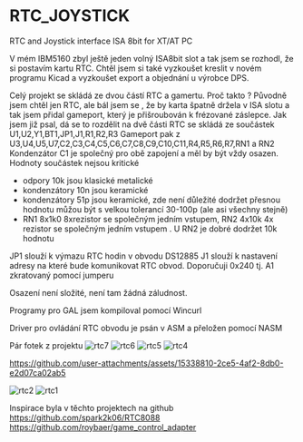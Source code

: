 # RTC_JOYSTICK
RTC and Joystick interface ISA 8bit for XT/AT PC

V mém IBM5160 zbyl ještě jeden volný ISA8bit slot a tak jsem se rozhodl, že si postavím kartu RTC. Chtěl jsem si také vyzkoušet kreslit v novém
programu Kicad a  vyzkoušet export a objednání u výrobce DPS.

Celý projekt se skládá ze dvou částí RTC a gamertu. Proč takto ? Původně jsem chtěl jen RTC, ale bál jsem se , že by karta špatně držela v ISA slotu
a tak jsem přidal gameport, který je přišroubován k frézované záslepce.
Jak jsem již psal, dá se to rozdělit na dvě části 
RTC se skládá ze součástek U1,U2,Y1,BT1,JP1,J1,R1,R2,R3
Gameport pak z U3,U4,U5,U7,C2,C3,C4,C5,C6,C7,C8,C9,C10,C11,R4,R5,R6,R7,RN1 a RN2
Kondenzátor C1 je společný pro obě zapojení a měl by být vždy osazen.
Hodnoty součástek nejsou kritické 
- odpory 10k jsou klasické metalické
- kondenzátory 10n jsou keramické
- kondenzátory 51p jsou keramické, zde není důležité dodržet přesnou hodnotu můžou být s velkou tolerancí 30-100p (ale asi všechny stejně)
- RN1 8x1k0 8xrezistor se společným jedním vstupem, RN2 4x10k 4x rezistor se společným jedním vstupem . U RN2 je dobré dodržet 10k hodnotu

JP1 slouží k výmazu RTC hodin v obvodu DS12885
J1 slouží k nastavení adresy na které bude komunikovat RTC obvod. Doporučuji 0x240 tj. A1 zkratovaný pomocí jumperu

Osazení není složité, není tam žádná záludnost.

Programy pro GAL jsem kompiloval pomocí Wincurl

Driver pro ovládání RTC obvodu je psán v ASM a přeložen pomocí NASM

Pár fotek z projektu
![rtc7](https://github.com/user-attachments/assets/f145c380-9755-40e9-94e6-5a5e6a110987)
![rtc6](https://github.com/user-attachments/assets/9734a088-53b7-4616-b7cc-abdc777a827f)
![rtc5](https://github.com/user-attachments/assets/b63085b2-44ef-4949-b006-0e90560cf58b)
![rtc4](https://github.com/user-attachments/assets/7d08d716-1c16-4986-93d1-36ae1502f4d4)


https://github.com/user-attachments/assets/15338810-2ce5-4af2-8db0-e2d07ca02ab5

![rtc2](https://github.com/user-attachments/assets/5bd82b7f-a29e-481f-a63c-f595b514e8e8)
![rtc1](https://github.com/user-attachments/assets/96d01788-2fb6-4262-b954-b4a0ba77a517)


Inspirace byla v těchto projektech na github
https://github.com/spark2k06/RTC8088
https://github.com/roybaer/game_control_adapter



